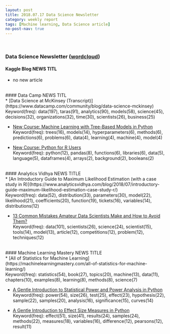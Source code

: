 ```yaml
---
layout: post
title: 2018.07.17 Data Science Newsletter
category: weekly report
tags: [Machine learning, Data Science article]
no-post-nav: true
---
```


<br>

### Data Science Newsletter ([wordcloud](https://raw.githubusercontent.com/2econsulting/2econsulting.github.io/master/data/newsletter/output/report/wordcloud_20180717.png))


#### Kaggle Blog NEWS TITL<br>
* no new article


<br>
#### Data Camp NEWS TITL<br>
* [Data Science at McKinsey (Transcript)](https://www.datacamp.com/community/blog/data-science-mckinsey)
<br>Keyword(freq): data(197), taras(91), analytics(90), models(58), science(45), decisions(32), organizations(32), time(30), scientists(26), business(25)

* [New Course: Machine Learning with Tree-Based Models in Python](https://www.datacamp.com/community/blog/course-machine-learning-with-tree-based-models-in-python)
<br>Keyword(freq): trees(16), models(14), hyperparameters(6), methods(6), predictions(6), problems(6), data(4), learning(4), machine(4), model(4)

* [New Course: Python for R Users](https://www.datacamp.com/community/blog/course-python-r-users)
<br>Keyword(freq): python(12), pandas(8), functions(6), libraries(6), data(5), language(5), dataframes(4), arrays(2), background(2), booleans(2)

<br>
#### Analytics Vidhya NEWS TITLE<br>
* [An Introductory Guide to Maximum Likelihood Estimation (with a case study in R)](https://www.analyticsvidhya.com/blog/2018/07/introductory-guide-maximum-likelihood-estimation-case-study-r/)
<br>Keyword(freq): data(52), distribution(33), parameters(30), model(22), likelihood(21), coefficients(20), function(19), tickets(16), variables(14), distributions(12)

* [13 Common Mistakes Amateur Data Scientists Make and How to Avoid Them?](https://www.analyticsvidhya.com/blog/2018/07/13-common-mistakes-aspiring-fresher-data-scientists-make-how-to-avoid-them/)
<br>Keyword(freq): data(101), scientists(26), science(24), scientist(15), tools(14), model(13), article(12), competitions(12), problem(12), techniques(12)

<br>
#### Machine Learning Mastery NEWS TITLE<br>
* [All of Statistics for Machine Learning](https://machinelearningmastery.com/all-of-statistics-for-machine-learning/)
<br>Keyword(freq): statistics(54), book(27), topics(20), machine(13), data(11), chapters(10), examples(8), learning(8), methods(8), science(7)

* [A Gentle Introduction to Statistical Power and Power Analysis in Python](https://machinelearningmastery.com/statistical-power-and-power-analysis-in-python/)
<br>Keyword(freq): power(54), size(26), test(25), effect(23), hypothesis(22), sample(22), samples(20), analysis(16), significance(15), curves(14)

* [A Gentle Introduction to Effect Size Measures in Python](https://machinelearningmastery.com/effect-size-measures-in-python/)
<br>Keyword(freq): effect(51), size(41), results(24), samples(24), methods(22), measures(18), variables(16), difference(12), pearsons(12), result(11)

